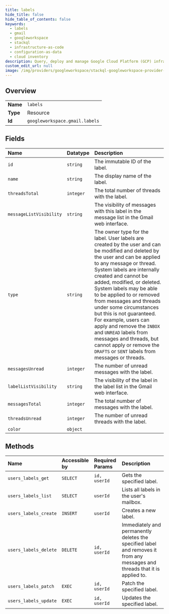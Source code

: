 ```yaml
---
title: labels
hide_title: false
hide_table_of_contents: false
keywords:
  - labels
  - gmail
  - googleworkspace    
  - stackql
  - infrastructure-as-code
  - configuration-as-data
  - cloud inventory
description: Query, deploy and manage Google Cloud Platform (GCP) infrastructure and resources using SQL
custom_edit_url: null
image: /img/providers/googleworkspace/stackql-googleworkspace-provider-featured-image.png
---
```

  
    

## Overview
<table><tbody>
<tr><td><b>Name</b></td><td><code>labels</code></td></tr>
<tr><td><b>Type</b></td><td>Resource</td></tr>
<tr><td><b>Id</b></td><td><code>googleworkspace.gmail.labels</code></td></tr>
</tbody></table>

## Fields
| Name | Datatype | Description |
|:-----|:---------|:------------|
| `id` | `string` | The immutable ID of the label. |
| `name` | `string` | The display name of the label. |
| `threadsTotal` | `integer` | The total number of threads with the label. |
| `messageListVisibility` | `string` | The visibility of messages with this label in the message list in the Gmail web interface. |
| `type` | `string` | The owner type for the label. User labels are created by the user and can be modified and deleted by the user and can be applied to any message or thread. System labels are internally created and cannot be added, modified, or deleted. System labels may be able to be applied to or removed from messages and threads under some circumstances but this is not guaranteed. For example, users can apply and remove the `INBOX` and `UNREAD` labels from messages and threads, but cannot apply or remove the `DRAFTS` or `SENT` labels from messages or threads. |
| `messagesUnread` | `integer` | The number of unread messages with the label. |
| `labelListVisibility` | `string` | The visibility of the label in the label list in the Gmail web interface. |
| `messagesTotal` | `integer` | The total number of messages with the label. |
| `threadsUnread` | `integer` | The number of unread threads with the label. |
| `color` | `object` |  |
## Methods
| Name | Accessible by | Required Params | Description |
|:-----|:--------------|:----------------|:------------|
| `users_labels_get` | `SELECT` | `id, userId` | Gets the specified label. |
| `users_labels_list` | `SELECT` | `userId` | Lists all labels in the user's mailbox. |
| `users_labels_create` | `INSERT` | `userId` | Creates a new label. |
| `users_labels_delete` | `DELETE` | `id, userId` | Immediately and permanently deletes the specified label and removes it from any messages and threads that it is applied to. |
| `users_labels_patch` | `EXEC` | `id, userId` | Patch the specified label. |
| `users_labels_update` | `EXEC` | `id, userId` | Updates the specified label. |
